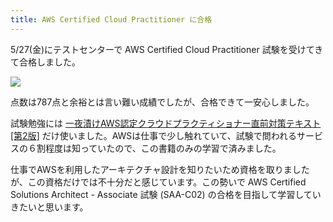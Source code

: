 ```yaml
---
title: AWS Certified Cloud Practitioner に合格
---
```

5/27(金)にテストセンターで AWS Certified Cloud Practitioner 試験を受けてきて合格しました。

![](https://lh3.googleusercontent.com/gr9vIrUEexNIfYu1oehVsVg6GjR6gdCEQqvk6CnL0JZyQEriMMQMdxZHuUAQ6GIJbavNgEEyTnV0ci_A15B2-vDvR5Pcc5BufKyx3FJeaIgw-QjXyXPVh_r5I3kLMyfBl1DQ5FLF4D0RaTxCJdQCWA)

点数は787点と余裕とは言い難い成績でしたが、合格できて一安心しました。

試験勉強には [一夜漬けAWS認定クラウドプラクティショナー直前対策テキスト\[第2版\]](https://www.amazon.co.jp/dp/4798067156) だけ使いました。AWSは仕事で少し触れていて、試験で問われるサービスの６割程度は知っていたので、この書籍のみの学習で済みました。

仕事でAWSを利用したアーキテクチャ設計を知りたいため資格を取りましたが、この資格だけでは不十分だと感じています。この勢いで AWS Certified Solutions Architect - Associate 試験 (SAA-C02) の合格を目指して学習していきたいと思います。
